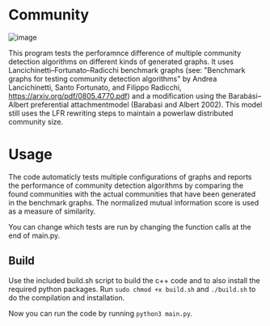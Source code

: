 # Community
![image](https://user-images.githubusercontent.com/16082928/120901139-5798cf80-c639-11eb-8ccd-460fa25a577c.png)


This program tests the perforamnce difference of multiple community detection algorithms on different kinds of generated graphs. It uses Lancichinetti–Fortunato–Radicchi benchmark graphs (see: "Benchmark graphs for testing community detection algorithms" by Andrea Lancichinetti, Santo Fortunato, and Filippo Radicchi, https://arxiv.org/pdf/0805.4770.pdf) and a modification using the Barabási–Albert preferential attachmentmodel (Barabasi and Albert 2002). This model still uses the LFR rewriting steps to maintain a powerlaw distributed community size.

# Usage
The code automaticly tests multiple configurations of graphs and reports the performance of community detection algorithms by comparing the found communities with the actual communities that have been generated in the benchmark graphs. The normalized mutual information score is used as a measure of similarity.

You can change which tests are run by changing the function calls at the end of main.py.

## Build

Use the included build.sh script to build the c++ code and to also install the required python packages. Run
`sudo chmod +x build.sh` and `./build.sh` to do the compilation and installation.


Now you can run the code by running `python3 main.py`.
